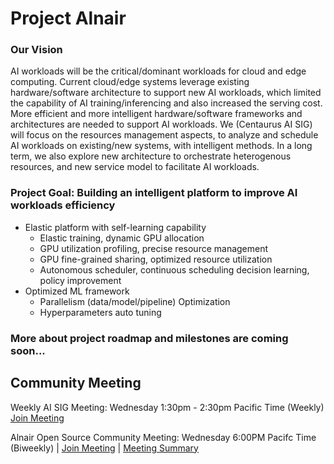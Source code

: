 # Project Alnair

### Our Vision
  
AI workloads will be the critical/dominant workloads for cloud and edge computing. Current cloud/edge systems leverage existing hardware/software architecture to support new AI workloads, which limited the capability of AI training/inferencing and also increased the serving cost. More efficient and more intelligent hardware/software frameworks and architectures are needed to support AI workloads. We (Centaurus AI SIG) will focus on the resources management aspects, to analyze and schedule AI workloads on existing/new systems, with intelligent methods. In a long term, we also explore new architecture to orchestrate heterogenous resources, and new service model to facilitate AI workloads.

### Project Goal: Building an intelligent platform to improve AI workloads efficiency

- Elastic platform with self-learning capability
  - Elastic training, dynamic GPU allocation  
  - GPU utilization profiling, precise resource management
  - GPU fine-grained sharing, optimized resource utilization
  - Autonomous scheduler, continuous scheduling decision learning, policy improvement  
- Optimized ML framework
  - Parallelism (data/model/pipeline) Optimization
  - Hyperparameters auto tuning

### More about project roadmap and milestones are coming soon...

## Community Meeting 
 Weekly AI SIG Meeting: Wednesday 1:30pm - 2:30pm Pacific Time (Weekly) [Join Meeting](https://futurewei.zoom.us/j/95486163822?from=addon)
 
 Alnair Open Source Community Meeting: Wednesday 6:00PM Pacifc Time (Biweekly) |  [Join Meeting](https://futurewei.zoom.us/j/97139649090?from=addon) | [Meeting Summary](https://docs.google.com/document/d/11XkRn05E_--1x41-cvBmVLIV9VWWjGsrv03SfGFxFm4/edit?usp=sharing) 
